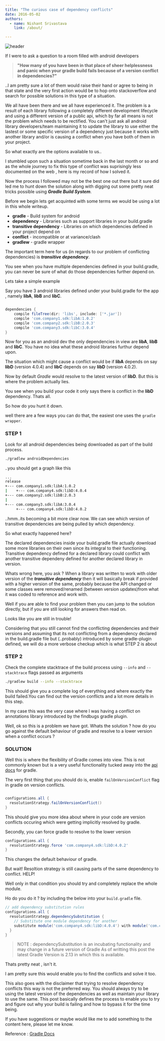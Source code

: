 ```yaml
---
title: "The curious case of dependency conflicts"
date: 2016-05-02
authors:
  - name: Nishant Srivastava
    link: /about/

---
```


![header](header.jpg)

If I were to ask a question to a room filled with android developers

> **"How many of you have been in that place of sheer helplessness and panic when your gradle build fails because of a version conflict in dependencies?"**

..I am pretty sure a lot of them would raise their hand or agree to being in that state and the very first action would be to hop onto stackoverflow and search for possible solutions in this type of a situation.



<!-- Image taken from freepik.com and all credit goes to the creator of it -->

We all have been there and we all have experienced it. The problem is a result of each library following a completely different development lifecycle and using a different version of a public api, which by far all means is not the problem which needs to be rectified.
You can't just ask all android library developers/team maintaining it to update the library to use either the lastest or some specific version of a dependency just because it works with another library and/or is causing a conflict when you have both of them in your project.

So what exactly are the options available to us..

I stumbled upon such a situation sometime back in the last month or so and as the whole journey to fix this type of conflict was suprisingly less documented on the web , here is my record of how I solved it.

Now the process I followed may not be the best one out there but it sure did led me to hunt down the solution along with digging out some pretty neat tricks possible using **_Gradle Build System_**.

Before we begin lets get acquinted with some terms we would be using a lot in this whole writeup.

- **gradle** - Build system for android
- **dependency** - Libraries such as support libraries in your build.gradle
- **transitive dependency** - Libraries on which dependencies defined in your project depend on
- **conflict** - incompatible or at variance/clash
- **gradlew** - gradle wrapper

The important term here for us (in regards to our problem of conflicting dependencies) is **_transitive dependency_**.

You see when you have multiple dependencies defined in your build.gradle, you can never be sure of what do those dependencies further depend on.

Lets take a simple example

Say you have 3 android libraries defined under your build.gradle for the app , namely **libA**, **libB** and **libC**.

```gradle

dependencies {
    compile fileTree(dir: 'libs', include: ['*.jar'])
    compile 'com.company1.sdk:libA:1.0.2'
    compile 'com.company2.sdk:libB:2.0.3'
    compile 'com.company3.sdk:libC:3.0.4'
}

```

Now for you as an android dev the only dependencies in view are **libA**, **libB** and **libC**. You have no idea what these android libraries furthur depend upon.

The situation which might cause a conflict would be if **libA** depends on say **libD** (version 4.0.4) and **libC** depends on say **libD** (version 4.0.2).

Now by default _Gradle_ would resolve to the latest version of **libD**. But this is where the problem actually lies.

You see when you build your code it only says there is conflict in the **libD** dependency. Thats all.

So how do you hunt it down.

well there are a few ways you can do that, the easiest one uses the `gradle wrapper`.

### **STEP 1**

Look for all android dependencies being downloaded as part of the build process.

```bash
./gradlew androidDependencies
```

..you should get a graph like this

```bash
...
release
+--- com.company1.sdk:libA:1.0.2
|    +--- com.company4.sdk:libD:4.0.4
+--- com.company2.sdk:libB:2.0.3
|
+--- com.company3.sdk:libA:3.0.4
     +--- com.company4.sdk:libD:4.0.2
```

..hmm..its becoming a bit more clear now. We can see which version of transitive dependencies are being pulled by which dependency.

So what exactly happened here?

The declared dependencies inside your build.gradle file actually download some more libraries on their own since its integral to their functioning. Transitive dependency defined for a declared library could conflict with another transitive dependeny defined for another declared library in version.

Whats wrong here, you ask ? When a library was written to work with older version of the **_transitive dependency_** then it will basically break if provided with a higher version of the same, probably because the API changed or some classes were removed/renamed (between version updates)from what it was coded to reference and work with.

Well if you are able to find your problem then you can jump to the solution directly, but if you are still looking for answers then read on.

Looks like you are still in trouble!

Considering that you still cannot find the conflicting dependencies and their versions and assuming that its not conflicting from a dependency declared in the build.gradle file but (..probably) introduced by some gradle-plugin defined, we will do a more verbose checkup which is what STEP 2 is about

### **STEP 2**

Check the complete stacktrace of the build process using `--info` and `--stacktrace` flags passed as arguments

```bash
./gradlew build --info --stacktrace
```

This should give you a complete log of everything and where exactly the build failed.You can find out the version conflicts and a lot more details in this step.

In my case this was the very case where I was having a conflict on annotations library introduced by the findbugs gradle plugin.

Well, ok so this is a problem we have got. Whats the solution ? how do you go against the default behaviour of gradle and resolve to a lower version when a conflict occurs ?

### **SOLUTION**

Well this is where the flexibility of Gradle comes into view. This is not commonly known but is a very useful functionality tucked away into the [api docs](<https://docs.gradle.org/current/dsl/org.gradle.api.artifacts.ResolutionStrategy.html#org.gradle.api.artifacts.ResolutionStrategy:failOnVersionConflict()>) for gradle.

The very first thing that you should do is, enable `failOnVersionConflict` flag in gradle on version conflicts.

```gradle

configurations.all {
  resolutionStrategy.failOnVersionConflict()
}

```

This should give you more idea about where in your code are version conflicts occuring which were getting implicitly resolved by gradle.

Secondly, you can force gradle to resolve to the lower version

```gradle
configurations.all {
  resolutionStrategy.force 'com.company4.sdk:libD:4.0.2'
}

```

This changes the default behaviour of gradle.

But wait! Resoltion strategy is still causing parts of the same dependency to conflict. HELP!

Well only in that condition you should try and completely replace the whole module.

Ho do you do it ? by including the below into your `build.gradle` file.

```gradle
// add dependency substitution rules
configurations.all {
  resolutionStrategy.dependencySubstitution {
    // Substitute one module dependency for another
    substitute module('com.company4.sdk:libD:4.0.4') with module('com.company4.sdk:libD:4.0.2')
  }
}
```

> NOTE : dependencySubstitution is an incubating functionality and may change in a future version of Gradle
> As of writting this post the latest Gradle Version is 2.13 in which this is available.

Thats pretty neat , isn't it.

I am pretty sure this would enable you to find the conflicts and solve it too.

This also goes with the disclaimer that trying to resolve dependency conflicts this way is not the preferred way. You should always try to be using the latest version of the dependencies as well as maintain your library to use the same. This post basically defines the process to enable you to try and figure out why your build is failing and how to bypass it for the time being.

If you have suggestions or maybe would like me to add something to the content here, please let me know.

Reference : [Gradle Docs](<https://docs.gradle.org/current/dsl/org.gradle.api.artifacts.ResolutionStrategy.html#org.gradle.api.artifacts.ResolutionStrategy:failOnVersionConflict()>)

